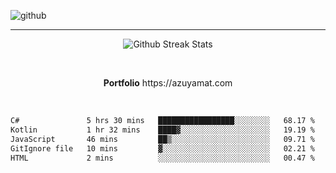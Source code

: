 ![github](https://media.discordapp.net/attachments/881363147364118528/1142610121697021952/background.png?width=1000&height=300)<br>
___
<p align="center">
  <img alt="Github Streak Stats" src="https://streak-stats.demolab.com?user=Azuyamat&theme=transparent&hide_border=true"/>
</p><br>
<p align="center">
      <strong>Portfolio</strong> https://azuyamat.com
</p><br>

<!--START_SECTION:waka-->

```txt
C#               5 hrs 30 mins   █████████████████░░░░░░░░   68.17 %
Kotlin           1 hr 32 mins    ████▓░░░░░░░░░░░░░░░░░░░░   19.19 %
JavaScript       46 mins         ██▒░░░░░░░░░░░░░░░░░░░░░░   09.71 %
GitIgnore file   10 mins         ▓░░░░░░░░░░░░░░░░░░░░░░░░   02.21 %
HTML             2 mins          ░░░░░░░░░░░░░░░░░░░░░░░░░   00.47 %
```

<!--END_SECTION:waka-->
